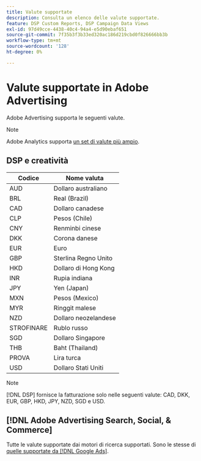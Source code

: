 ```yaml
---
title: Valute supportate
description: Consulta un elenco delle valute supportate.
feature: DSP Custom Reports, DSP Campaign Data Views
exl-id: 97d49cce-4438-40c4-94a4-e5d90ebaf651
source-git-commit: 7f35b3f3b33ed320ac186d219cbd0f826666bb3b
workflow-type: tm+mt
source-wordcount: '128'
ht-degree: 0%

---
```


# Valute supportate in Adobe Advertising

Adobe Advertising supporta le seguenti valute.


>[!NOTE]
>
>Adobe Analytics supporta [un set di valute più ampio](https://experienceleague.adobe.com/docs/analytics/implementation/vars/config-vars/currencycode.html?lang=it).

## DSP e creatività

| Codice | Nome valuta |
| ------ | -------------- |
| AUD | Dollaro australiano |
| BRL | Real (Brazil) |
| CAD | Dollaro canadese |
| CLP | Pesos (Chile) |
| CNY | Renminbi cinese |
| DKK | Corona danese |
| EUR | Euro |
| GBP | Sterlina Regno Unito |
| HKD | Dollaro di Hong Kong |
| INR | Rupia indiana |
| JPY | Yen (Japan) |
| MXN | Pesos (Mexico) |
| MYR | Ringgit malese |
| NZD | Dollaro neozelandese |
| STROFINARE | Rublo russo |
| SGD | Dollaro Singapore |
| THB | Baht (Thailand) |
| PROVA | Lira turca |
| USD | Dollaro Stati Uniti |

>[!NOTE]
>
> [!DNL DSP] fornisce la fatturazione solo nelle seguenti valute: CAD, DKK, EUR, GBP, HKD, JPY, NZD, SGD e USD.

## [!DNL Adobe Advertising Search, Social, & Commerce]

Tutte le valute supportate dai motori di ricerca supportati. Sono le stesse di [quelle supportate da [!DNL Google Ads]](https://developers.google.com/adwords/api/docs/appendix/codes-formats#currency-codes).

